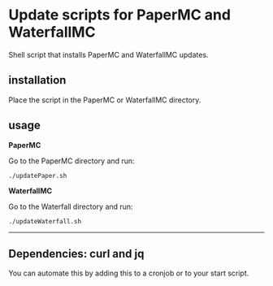 # Update scripts for PaperMC and WaterfallMC
Shell script that installs PaperMC and WaterfallMC updates.

## installation
Place the script in the PaperMC or WaterfallMC directory.

## usage
**PaperMC**

Go to the PaperMC directory and run:

`./updatePaper.sh`

 **WaterfallMC**

Go to the Waterfall directory and run:

`./updateWaterfall.sh`

---
Dependencies: curl and jq
---

You can automate this by adding this to a cronjob or to your start script.
